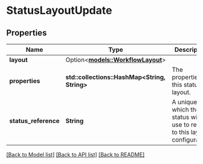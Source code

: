 # StatusLayoutUpdate

## Properties

Name | Type | Description | Notes
------------ | ------------- | ------------- | -------------
**layout** | Option<[**models::WorkflowLayout**](WorkflowLayout.md)> |  | [optional]
**properties** | **std::collections::HashMap<String, String>** | The properties for this status layout. | 
**status_reference** | **String** | A unique ID which the status will use to refer to this layout configuration. | 

[[Back to Model list]](../README.md#documentation-for-models) [[Back to API list]](../README.md#documentation-for-api-endpoints) [[Back to README]](../README.md)


